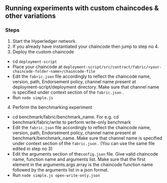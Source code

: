 ## Running experiments with custom chaincodes & other variations

### Steps
1. Start the Hyperledger network.
2. If you already have instantiated your chaincode then jump to step no 4.
3. Deploy the custom chaincode
  * cd `deployment-script`
  * Place your chaincode at `deployment-script/src/contract/fabric/<your-chaincode-folder-name>/chaincode-file`
  * Edit the `fabric.json` file accordingly to reflect the chaincode name, version, path, Endorsement policy, channel name present at deployment-script/deployment directory. Make sure that channel name is specified under context section of the `fabric.json` . 
  * Run `node simple.js`
4. Perform the benchmarking experiment
  * cd benchmark/fabric/benchmark_name. For e.g. cd benchmark/fabric/write to perform write-only benchmark
  * Edit the `fabric.json` file accordingly to reflect the chaincode name, version, path, Endorsement policy, channel name present at  benchmark/benchmark_name. Make sure that channel name is specified under context section of the `fabric.json` . (You can use the same file edited in step no 3)
  * Edit the arguments section of the`config.json` file. Give valid chaincode name, function name and arguments list. Make sure that the first element in the arguments.args array is the chaincode function name followed by the arguments list in a json format. 
  * Run `node simple.js open-write-only.json` 


